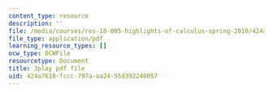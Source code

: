 ```yaml
---
content_type: resource
description: ''
file: /media/courses/res-18-005-highlights-of-calculus-spring-2010/424a7610fccc797aaa2455d392246057_UcWsDwg1XwM.pdf
file_type: application/pdf
learning_resource_types: []
ocw_type: OCWFile
resourcetype: Document
title: 3play pdf file
uid: 424a7610-fccc-797a-aa24-55d392246057
---
```

